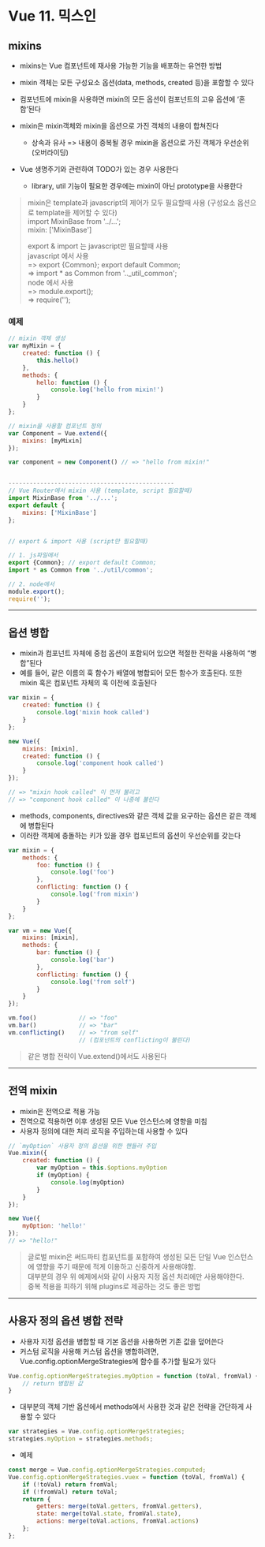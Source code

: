 # Vue 11. 믹스인
## mixins
* mixins는 Vue 컴포넌트에 재사용 가능한 기능을 배포하는 유연한 방법
* mixin 객체는 모든 구성요소 옵션(data, methods, created 등)을 포함할 수 있다
* 컴포넌트에 mixin을 사용하면 mixin의 모든 옵션이 컴포넌트의 고유 옵션에 ‘혼합’된다


* mixin은 mixin객체와 mixin을 옵션으로 가진 객체의 내용이 합쳐진다
	* 상속과 유사 => 내용이 중복될 경우 mixin을 옵션으로 가진 객체가 우선순위 (오버라이딩)
* Vue 생명주기와 관련하여 TODO가 있는 경우 사용한다
	* library, util 기능이 필요한 경우에는 mixin이 아닌 prototype을 사용한다

> mixin은 template과 javascript의 제어가 모두 필요할때 사용 (구성요소 옵션으로 template을 제어할 수 있다)  
> 	import MixinBase from '../...';  
> 	mixin: ['MixinBase']  
>   
> export & import 는 javascript만 필요할때 사용  
> 	javascript 에서 사용  
> 	=> export {Common};		 export default Common;  
> 	=> import * as Common from '.._util_common';  
> 	node 에서 사용  
> 	=> module.export();  
> 	=> require('');  

### 예제
``` javascript
// mixin 객체 생성
var myMixin = {
	created: function () {
		this.hello()
	},
	methods: {
		hello: function () {
			console.log('hello from mixin!')
		}
	}
};

// mixin을 사용할 컴포넌트 정의
var Component = Vue.extend({
	mixins: [myMixin]
});

var component = new Component() // => "hello from mixin!"


-----------------------------------------------
// Vue Router에서 mixin 사용 (template, script 필요할때)
import MixinBase from '../...';
export default {
	mixins: ['MixinBase']
};


// export & import 사용 (script만 필요할때)

// 1. js파일에서
export {Common}; // export default Common;
import * as Common from '../util/common';

// 2. node에서
module.export();
require('');
```


- - - -

## 옵션 병합
* mixin과 컴포넌트 자체에 중첩 옵션이 포함되어 있으면 적절한 전략을 사용하여 “병합”된다
* 예를 들어, 같은 이름의 훅 함수가 배열에 병합되어 모든 함수가 호출된다. 또한 mixin 훅은 컴포넌트 자체의 훅 이전에 호출된다

``` javascript
var mixin = {
	created: function () {
		console.log('mixin hook called')
	}
};

new Vue({
	mixins: [mixin],
	created: function () {
		console.log('component hook called')
	}
});

// => "mixin hook called" 이 먼저 불리고
// => "component hook called" 이 나중에 불린다
```

* methods, components, directives와 같은 객체 값을 요구하는 옵션은 같은 객체에 병합된다
* 이러한 객체에 충돌하는 키가 있을 경우 컴포넌트의 옵션이 우선순위를 갖는다
``` javascript
var mixin = {
	methods: {
		foo: function () {
			console.log('foo')
		},
		conflicting: function () {
			console.log('from mixin')
		}
	}
};

var vm = new Vue({
	mixins: [mixin],
	methods: {
		bar: function () {
			console.log('bar')
		},
		conflicting: function () {
			console.log('from self')
		}
	}
});

vm.foo()			// => "foo"
vm.bar()			// => "bar"
vm.conflicting()	// => "from self"
					// (컴포넌트의 conflicting이 불린다)
```

> 같은 병합 전략이 Vue.extend()에서도 사용된다  



- - - -

## 전역 mixin
* mixin은 전역으로 적용 가능
* 전역으로 적용하면 이후 생성된 모든 Vue 인스턴스에 영향을 미침
* 사용자 정의에 대한 처리 로직을 주입하는데 사용할 수 있다

``` javascript
// `myOption` 사용자 정의 옵션을 위한 핸들러 주입
Vue.mixin({
	created: function () {
		var myOption = this.$options.myOption
		if (myOption) {
			console.log(myOption)
		}
	}
});

new Vue({
	myOption: 'hello!'
});
// => "hello!"
```

> 글로벌 mixin은 써드파티 컴포넌트를 포함하여 생성된 모든 단일 Vue 인스턴스에 영향을 주기 때문에 적게 이용하고 신중하게 사용해야함.  
> 대부분의 경우 위 예제에서와 같이 사용자 지정 옵션 처리에만 사용해야한다.  
> 중복 적용을 피하기 위해 plugins로 제공하는 것도 좋은 방법  

- - - -

## 사용자 정의 옵션 병합 전략
* 사용자 지정 옵션을 병합할 때 기본 옵션을 사용하면 기존 값을 덮어쓴다
* 커스텀 로직을 사용해 커스텀 옵션을 병합하려면, Vue.config.optionMergeStrategies에 함수를 추가할 필요가 있다
``` javascript
Vue.config.optionMergeStrategies.myOption = function (toVal, fromVal) {
	// return 병합된 값
}
```

* 대부분의 객체 기반 옵션에서 methods에서 사용한 것과 같은 전략을 간단하게 사용할 수 있다
``` javascript
var strategies = Vue.config.optionMergeStrategies;
strategies.myOption = strategies.methods;
```


* 예제
``` javascript
const merge = Vue.config.optionMergeStrategies.computed;
Vue.config.optionMergeStrategies.vuex = function (toVal, fromVal) {
	if (!toVal) return fromVal;
	if (!fromVal) return toVal;
	return {
		getters: merge(toVal.getters, fromVal.getters),
		state: merge(toVal.state, fromVal.state),
		actions: merge(toVal.actions, fromVal.actions)
	};
};
```











